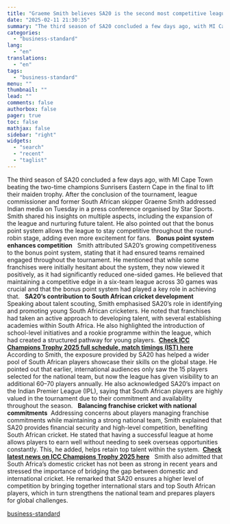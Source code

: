 ```yaml
---
title: "Graeme Smith believes SA20 is the second most competitive league after IPL"
date: "2025-02-11 21:30:35"
summary: "The third season of SA20 concluded a few days ago, with MI Cape Town beating the two-time champions Sunrisers Eastern Cape in the final to lift their maiden trophy. After the conclusion of the tournament, league commissioner and former South African skipper Graeme Smith addressed Indian media on Tuesday in..."
categories:
  - "business-standard"
lang:
  - "en"
translations:
  - "en"
tags:
  - "business-standard"
menu: ""
thumbnail: ""
lead: ""
comments: false
authorbox: false
pager: true
toc: false
mathjax: false
sidebar: "right"
widgets:
  - "search"
  - "recent"
  - "taglist"
---
```


The third season of SA20 concluded a few days ago, with MI Cape Town beating the two-time champions Sunrisers Eastern Cape in the final to lift their maiden trophy. After the conclusion of the tournament, league commissioner and former South African skipper Graeme Smith addressed Indian media on Tuesday in a press conference organised by Star Sports. Smith shared his insights on multiple aspects, including the expansion of the league and nurturing future talent. He also pointed out that the bonus point system allows the league to stay competitive throughout the round-robin stage, adding even more excitement for fans.
 
**Bonus point system enhances competition**  
Smith attributed SA20’s growing competitiveness to the bonus point system, stating that it had ensured teams remained engaged throughout the tournament. He mentioned that while some franchises were initially hesitant about the system, they now viewed it positively, as it had significantly reduced one-sided games. He believed that maintaining a competitive edge in a six-team league across 30 games was crucial and that the bonus point system had played a key role in achieving that.
 
**SA20’s contribution to South African cricket development** 
Speaking about talent scouting, Smith emphasised SA20’s role in identifying and promoting young South African cricketers. He noted that franchises had taken an active approach to developing talent, with several establishing academies within South Africa. He also highlighted the introduction of school-level initiatives and a rookie programme within the league, which had created a structured pathway for young players. 
[**Check ICC Champions Trophy 2025 full schedule, match timings (IST) here**](https://www.business-standard.com/cricket/champions-trophy/schedule)
 
According to Smith, the exposure provided by SA20 has helped a wider pool of South African players showcase their skills on the global stage. He pointed out that earlier, international audiences only saw the 15 players selected for the national team, but now the league has given visibility to an additional 60–70 players annually. He also acknowledged SA20’s impact on the Indian Premier League (IPL), saying that South African players are highly valued in the tournament due to their commitment and availability throughout the season.
 
**Balancing franchise cricket with national commitments** 
Addressing concerns about players managing franchise commitments while maintaining a strong national team, Smith explained that SA20 provides financial security and high-level competition, benefiting South African cricket. He stated that having a successful league at home allows players to earn well without needing to seek overseas opportunities constantly. This, he added, helps retain top talent within the system.  [**Check latest news on ICC Champions Trophy 2025 here**](https://www.business-standard.com/cricket/champions-trophy)
 
Smith also admitted that South Africa’s domestic cricket has not been as strong in recent years and stressed the importance of bridging the gap between domestic and international cricket. He remarked that SA20 ensures a higher level of competition by bringing together international stars and top South African players, which in turn strengthens the national team and prepares players for global challenges.

[business-standard](https://www.business-standard.com/cricket/news/graeme-smith-believes-sa20-is-the-second-most-competitive-league-after-ipl-125021101654_1.html)
